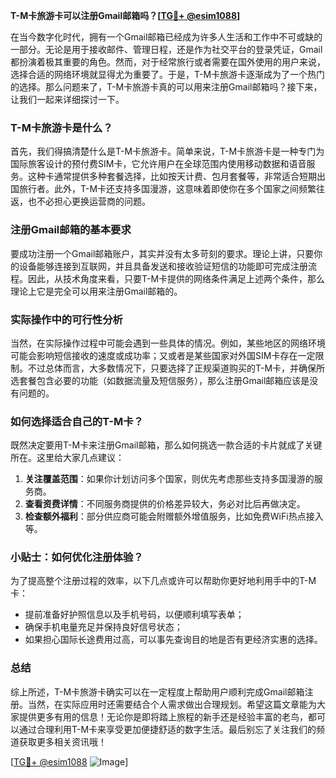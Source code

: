 **T-M卡旅游卡可以注册Gmail邮箱吗？[[TG💪+ @esim1088](https://t.me/s/esim1088)]**

在当今数字化时代，拥有一个Gmail邮箱已经成为许多人生活和工作中不可或缺的一部分。无论是用于接收邮件、管理日程，还是作为社交平台的登录凭证，Gmail都扮演着极其重要的角色。然而，对于经常旅行或者需要在国外使用的用户来说，选择合适的网络环境就显得尤为重要了。于是，T-M卡旅游卡逐渐成为了一个热门的选择。那么问题来了，T-M卡旅游卡真的可以用来注册Gmail邮箱吗？接下来，让我们一起来详细探讨一下。

### T-M卡旅游卡是什么？

首先，我们得搞清楚什么是T-M卡旅游卡。简单来说，T-M卡旅游卡是一种专门为国际旅客设计的预付费SIM卡，它允许用户在全球范围内使用移动数据和语音服务。这种卡通常提供多种套餐选择，比如按天计费、包月套餐等，非常适合短期出国旅行者。此外，T-M卡还支持多国漫游，这意味着即使你在多个国家之间频繁往返，也不必担心更换运营商的问题。

### 注册Gmail邮箱的基本要求

要成功注册一个Gmail邮箱账户，其实并没有太多苛刻的要求。理论上讲，只要你的设备能够连接到互联网，并且具备发送和接收验证短信的功能即可完成注册流程。因此，从技术角度来看，只要T-M卡提供的网络条件满足上述两个条件，那么理论上它是完全可以用来注册Gmail邮箱的。

### 实际操作中的可行性分析

当然，在实际操作过程中可能会遇到一些具体的情况。例如，某些地区的网络环境可能会影响短信接收的速度或成功率；又或者是某些国家对外国SIM卡存在一定限制。不过总体而言，大多数情况下，只要选择了正规渠道购买的T-M卡，并确保所选套餐包含必要的功能（如数据流量及短信服务），那么注册Gmail邮箱应该是没有问题的。

### 如何选择适合自己的T-M卡？

既然决定要用T-M卡来注册Gmail邮箱，那么如何挑选一款合适的卡片就成了关键所在。这里给大家几点建议：

1. **关注覆盖范围**：如果你计划访问多个国家，则优先考虑那些支持多国漫游的服务商。
2. **查看资费详情**：不同服务商提供的价格差异较大，务必对比后再做决定。
3. **检查额外福利**：部分供应商可能会附赠额外增值服务，比如免费WiFi热点接入等。

### 小贴士：如何优化注册体验？

为了提高整个注册过程的效率，以下几点或许可以帮助你更好地利用手中的T-M卡：

- 提前准备好护照信息以及手机号码，以便顺利填写表单；
- 确保手机电量充足并保持良好信号状态；
- 如果担心国际长途费用过高，可以事先查询目的地是否有更经济实惠的选择。

### 总结

综上所述，T-M卡旅游卡确实可以在一定程度上帮助用户顺利完成Gmail邮箱注册。当然，在实际应用时还需要结合个人需求做出合理规划。希望这篇文章能为大家提供更多有用的信息！无论你是即将踏上旅程的新手还是经验丰富的老鸟，都可以通过合理利用T-M卡来享受更加便捷舒适的数字生活。最后别忘了关注我们的频道获取更多相关资讯哦！

[[TG💪+ @esim1088](https://t.me/s/esim1088) ![Image](https://i.postimg.cc/4NQfJmqS/Snipaste-2025-05-13-00-14-12.png)]